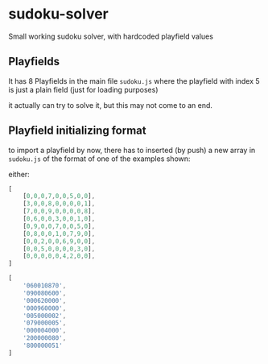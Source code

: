# sudoku-solver
Small working sudoku solver, with hardcoded playfield values

## Playfields
It has 8 Playfields in the main file ``sudoku.js`` where the playfield with index 5 is just a plain field (just for loading purposes)

it actually can try to solve it, but this may not come to an end.

## Playfield initializing format
to import a playfield by now, there has to inserted (by push) a new array in ``sudoku.js`` of the format of one of the examples shown:

either:
```javascript
[
    [0,0,0,7,0,0,5,0,0],
    [3,0,0,8,0,0,0,0,1],
    [7,0,0,9,0,0,0,0,8],
    [0,6,0,0,3,0,0,1,0],
    [0,9,0,0,7,0,0,5,0],
    [0,8,0,0,1,0,7,9,0],
    [0,0,2,0,0,6,9,0,0],
    [0,0,5,0,0,0,0,3,0],
    [0,0,0,0,0,4,2,0,0],
]
```

```javascript
[
    '060010870',
    '090080600',
    '000620000',
    '000960000',
    '005000002',
    '079000005',
    '000004000',
    '200000080',
    '800000051'
]
```
